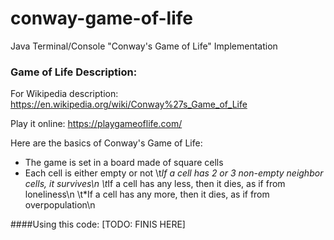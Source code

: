 # conway-game-of-life
Java Terminal/Console "Conway's Game of Life" Implementation

### Game of Life Description:
For Wikipedia description:
https://en.wikipedia.org/wiki/Conway%27s_Game_of_Life

Play it online:
https://playgameoflife.com/

Here are the basics of Conway's Game of Life:
* The game is set in a board made of square cells
* Each cell is either empty or not
\t*If a cell has 2 or 3 non-empty neighbor cells, it survives\n
\t*If a cell has any less, then it dies, as if from loneliness\n
\t*If a cell has any more, then it dies, as if from overpopulation\n

####Using this code:
[TODO: FINIS HERE]
